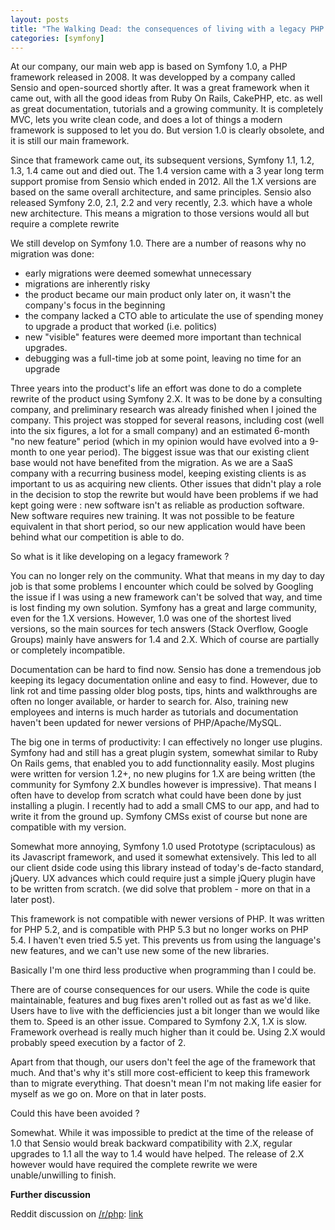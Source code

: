 ```yaml
---
layout: posts
title: "The Walking Dead: the consequences of living with a legacy PHP framework"
categories: [symfony]
---
```


At our company, our main web app is based on Symfony 1.0, a PHP framework released in 2008. It was developped by a company called Sensio and open-sourced shortly after. It was a great framework when it came out, with all the good ideas from Ruby On Rails, CakePHP, etc. as well as great documentation, tutorials and a growing community. It is completely MVC, lets you write clean code, and does a lot of things a modern framework is supposed to let you do. But version 1.0 is clearly obsolete, and it is still our main framework. 

Since that framework came out, its subsequent versions, Symfony 1.1, 1.2, 1.3, 1.4 came out and died out. The 1.4 version came with a 3 year long term support promise from Sensio which ended in 2012. All the 1.X versions are based on the same overall architecture, and same principles. Sensio also released Symfony 2.0, 2.1, 2.2 and very recently, 2.3. which have a whole new architecture. This means a migration to those versions would all but require a complete rewrite

We still develop on Symfony 1.0. There are a number of reasons why no migration was done:
- early migrations were deemed somewhat unnecessary
- migrations are inherently risky
- the product became our main product only later on, it wasn't the company's focus in the beginning
- the company lacked a CTO able to articulate the use of spending money to upgrade a product that worked (i.e. politics)
- new "visible" features were deemed more important than technical upgrades.
- debugging was a full-time job at some point, leaving no time for an upgrade

Three years into the product's life an effort was done to do a complete rewrite of the product using Symfony 2.X. It was to be done by a consulting company, and preliminary research was already finished when I joined the company. This project was stopped for several reasons, including cost (well into the six figures, a lot for a small company) and an estimated 6-month "no new feature" period (which in my opinion would have evolved into a 9-month to one year period). The biggest issue was that our existing client base would not have benefited from the migration. As we are a SaaS company with a recurring business model, keeping existing clients is as important to us as acquiring new clients. Other issues that didn't play a role in the decision to stop the rewrite but would have been problems if we had kept going were : new software isn't as reliable as production software. New software requires new training. It was not possible to be feature equivalent in that short period, so our new application would have been behind what our competition is able to do.

So what is it like developing on a legacy framework ?

You can no longer rely on the community. What that means in my day to day job is that some problems I encounter which could be solved by Googling the issue if I was using a new framework can't be solved that way, and time is lost finding my own solution. Symfony has a great and large community, even for the 1.X versions. However, 1.0 was one of the shortest lived versions, so the main sources for tech answers (Stack Overflow, Google Groups) mainly have answers for 1.4 and 2.X. Which of course are partially or completely incompatible.

Documentation can be hard to find now. Sensio has done a tremendous job keeping its legacy documentation online and easy to find. However, due to link rot and time passing older blog posts, tips, hints and walkthroughs are often no longer available, or harder to search for. Also, training new employees and interns is much harder as tutorials and documentation haven't been updated for newer versions of PHP/Apache/MySQL.

The big one in terms of productivity: I can effectively no longer use plugins. Symfony had and still has a great plugin system, somewhat similar to Ruby On Rails gems, that enabled you to add functionnality easily. Most plugins were written for version 1.2+, no new plugins for 1.X are being written (the community for Symfony 2.X bundles however is impressive). That means I often have to develop from scratch what could have been done by just installing a plugin. I recently had to add a small CMS to our app, and had to write it from the ground up. Symfony CMSs exist of course but none are compatible with my version.

Somewhat more annoying, Symfony 1.0 used Prototype (scriptaculous) as its Javascript framework, and used it somewhat extensively. This led to all our client dside code using this library instead of today's de-facto standard, jQuery. UX advances which could require just a simple jQuery plugin have to be written from scratch. (we did solve that problem - more on that in a later post).

This framework is not compatible with newer versions of PHP. It was written for PHP 5.2, and is compatible with PHP 5.3 but no longer works on PHP 5.4. I haven't even tried 5.5 yet. This prevents us from using the language's new features, and we can't use new some of the new libraries.

Basically I'm one third less productive when programming than I could be.

There are of course consequences for our users. While the code is quite maintainable, features and bug fixes aren't rolled out as fast as we'd like. Users have to live with the defficiencies just a bit longer than we would like them to. Speed is an other issue. Compared to Symfony 2.X, 1.X is slow. Framework overhead is really much higher than it could be. Using 2.X would probably speed execution by a factor of 2.

Apart from that though, our users don't feel the age of the framework that much. And that's why it's still more cost-efficient to keep this framework than to migrate everything. That doesn't mean I'm not making life easier for myself as we go on. More on that in later posts.

Could this have been avoided ?

Somewhat. While it was impossible to predict at the time of the release of 1.0 that Sensio would break backward compatibility with 2.X, regular upgrades to 1.1 all the way to 1.4 would have helped. The release of 2.X however would have required the complete rewrite we were unable/unwilling to finish.

**Further discussion**

Reddit discussion on [/r/php](http://www.reddit.com/r/PHP): [link](http://www.reddit.com/r/PHP/comments/1knp3v/the_walking_dead_living_with_a_legacy_php/)